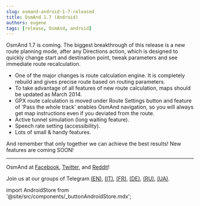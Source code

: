 ```yaml
---
slug: osmand-android-1-7-released
title: OsmAnd 1.7 (Android)
authors: eugene
tags: [release, OsmAnd, android]
---
```


OsmAnd 1.7 is coming. The biggest breakthrough of this release is a new route planning mode, after any Directions action, which is designed to quickly change start and destination point, tweak parameters and see immediate route recalculation.

- One of the major changes is route calculation engine. It is completely rebuild and gives precise route based on routing parameters.
- To take advantage of all features of new route calculation, maps should be updated as March 2014.
- GPX route calculation is moved under Route Settings button and feature of 'Pass the whole track' enables OsmAnd navigation, so you will always get map instructions even if you deviated from the route.
- Active tunnel simulation (long waiting feature).
- Speech rate setting (accessibility).
- Lots of small &amp; handy features.

<!--truncate-->

And remember that only together we can achieve the best results!
New features are coming SOON!


____________________________ 

<p>OsmAnd at <a href="https://www.facebook.com/osmandapp/">Facebook</a>, <a href="https://www.twitter.com/osmandapp/">Twitter</a>, and <a href="https://www.reddit.com/r/OsmAnd/">Reddit</a>!</p>
 <p>Join us at our groups of Telegram <a href="https://t.me/OsmAndMaps">(EN)</a>, <a href="https://t.me/itosmand">(IT)</a>,  <a href="https://t.me/frosmand">(FR)</a>, <a href="https://t.me/deosmand">(DE)</a>, <a href="https://t.me/ruosmand">(RU)</a>, <a href="https://t.me/uaosmand">(UA)</a>.</p>



import AndroidStore from '@site/src/components/_buttonAndroidStore.mdx';

<AndroidStore/>